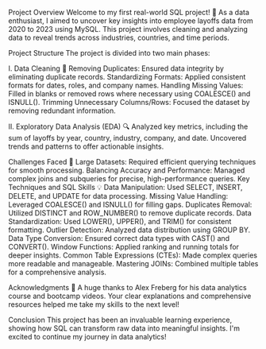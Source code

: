 Project Overview
Welcome to my first real-world SQL project! 🚀 As a data enthusiast, I aimed to uncover key insights into employee layoffs data from 2020 to 2023 using MySQL. This project involves cleaning and analyzing data to reveal trends across industries, countries, and time periods.

Project Structure
The project is divided into two main phases:

I. Data Cleaning 🧹
Removing Duplicates: Ensured data integrity by eliminating duplicate records.
Standardizing Formats: Applied consistent formats for dates, roles, and company names.
Handling Missing Values: Filled in blanks or removed rows where necessary using COALESCE() and ISNULL().
Trimming Unnecessary Columns/Rows: Focused the dataset by removing redundant information.

II. Exploratory Data Analysis (EDA) 🔍
Analyzed key metrics, including the sum of layoffs by year, country, industry, company, and date.
Uncovered trends and patterns to offer actionable insights.

Challenges Faced 🚧
Large Datasets: Required efficient querying techniques for smooth processing.
Balancing Accuracy and Performance: Managed complex joins and subqueries for precise, high-performance queries.
Key Techniques and SQL Skills 💡
Data Manipulation: Used SELECT, INSERT, DELETE, and UPDATE for data processing.
Missing Value Handling: Leveraged COALESCE() and ISNULL() for filling gaps.
Duplicates Removal: Utilized DISTINCT and ROW_NUMBER() to remove duplicate records.
Data Standardization: Used LOWER(), UPPER(), and TRIM() for consistent formatting.
Outlier Detection: Analyzed data distribution using GROUP BY.
Data Type Conversion: Ensured correct data types with CAST() and CONVERT().
Window Functions: Applied ranking and running totals for deeper insights.
Common Table Expressions (CTEs): Made complex queries more readable and manageable.
Mastering JOINs: Combined multiple tables for a comprehensive analysis.

Acknowledgments 🙏
A huge thanks to Alex Freberg for his data analytics course and bootcamp videos. Your clear explanations and comprehensive resources helped me take my skills to the next level!

Conclusion
This project has been an invaluable learning experience, showing how SQL can transform raw data into meaningful insights. I'm excited to continue my journey in data analytics!
